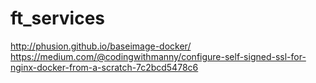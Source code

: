 # ft_services

http://phusion.github.io/baseimage-docker/
https://medium.com/@codingwithmanny/configure-self-signed-ssl-for-nginx-docker-from-a-scratch-7c2bcd5478c6
